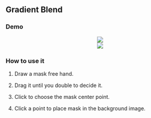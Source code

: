 ## Gradient Blend


### Demo

<div align="center">
    <img src="https://github.com/liziniu/cvpr_2018_spring/blob/master/Gradient%20Blend/mask.png">
</div>

<div align="center">
  <img src="https://github.com/liziniu/cvpr_2018_spring/blob/master/Gradient%20Blend/blend%20image.png">
</div>

### How to use it

1. Draw a mask free hand.

2. Drag it until you double to decide it.

3. Click to choose the mask center point.

4. Click a point to place mask in the background image. 
